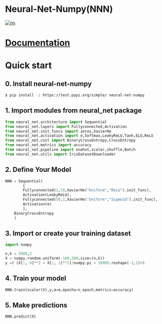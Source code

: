 Neural-Net-Numpy(NNN)
========================

<a href="https://ibb.co/mGcm59P"><img src="https://i.ibb.co/dr5S4PH/nn.png" alt="nn" border="0"></a>
# [Documentation](https://atkamara.github.io/neural-net-numpy/)
# Quick start


## 0. Install neural-net-numpy

```bash
$ pip install -i https://test.pypi.org/simple/ neural-net-numpy
```

## 1. Import modules from neural_net package

```python
from neural_net.architecture import Sequential
from neural_net.layers import Fullyconnected,Activation
from neural_net.init_funcs import zeros,XavierHe
from neural_net.activation import σ,Softmax,LeakyReLU,Tanh,ELU,ReLU
from neural_net.cost import BinaryCrossEntropy,CrossEntropy
from neural_net.metrics import accuracy
from neural_net.pipeline import onehot,scaler,shuffle,Batch
from neural_net.utils import IrisDatasetDownloader
```


## 2. Define Your Model

```python
NNN = Sequential(
        [
        Fullyconnected(2,50,XavierHe("Uniform","ReLU").init_func),
        Activation(LeakyReLU),     
        Fullyconnected(50,1,XavierHe("Uniform","Sigmoid").init_func),
        Activation(σ)
        ],
    BinaryCrossEntropy
    )
```

## 3. Import or create your training dataset

```python
import numpy

n,k = 5000,2
X = numpy.random.uniform(-100,100,size=(n,k))
y =( (X[:, 0]**2 + X[:, 1]**2)/numpy.pi < 1000).reshape(-1,1)+0
```

## 4. Train your model

```python
NNN.train(scaler(X),y,α=α,epochs=n_epoch,metrics=accuracy)
```

## 5. Make predictions

```python
NNN.predict(X)
```
